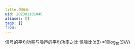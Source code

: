 ```yaml
---
title:信噪比
uid: 202301101040
aliases: []
tags: []
from: 
---
```

信号的平均功率与噪声的平均功率之比
信噪比(dB) =$10\log_{10}{(S/N)}$
